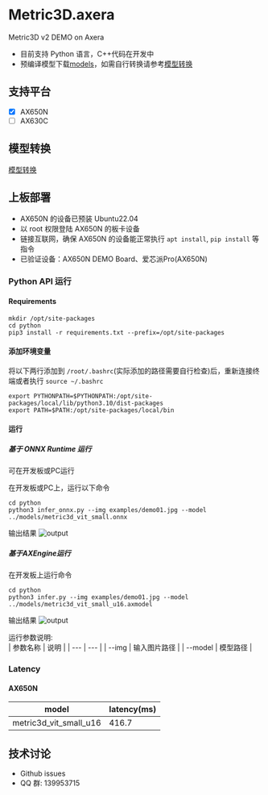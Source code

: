 # Metric3D.axera
Metric3D v2 DEMO on Axera

- 目前支持  Python 语言，C++代码在开发中  
- 预编译模型下载[models](https://github.com/AXERA-TECH/Metric3D.axera/releases/download/v1.0.0/models.tar.gz)，如需自行转换请参考[模型转换](/model_convert/README.md)

## 支持平台

- [x] AX650N
- [ ] AX630C

## 模型转换

[模型转换](./model_convert/README.md)

## 上板部署

- AX650N 的设备已预装 Ubuntu22.04
- 以 root 权限登陆 AX650N 的板卡设备
- 链接互联网，确保 AX650N 的设备能正常执行 `apt install`, `pip install` 等指令
- 已验证设备：AX650N DEMO Board、爱芯派Pro(AX650N)

### Python API 运行

#### Requirements

```
mkdir /opt/site-packages
cd python
pip3 install -r requirements.txt --prefix=/opt/site-packages
``` 

#### 添加环境变量

将以下两行添加到 `/root/.bashrc`(实际添加的路径需要自行检查)后，重新连接终端或者执行 `source ~/.bashrc`

```
export PYTHONPATH=$PYTHONPATH:/opt/site-packages/local/lib/python3.10/dist-packages  
export PATH=$PATH:/opt/site-packages/local/bin
``` 

#### 运行

##### 基于 ONNX Runtime 运行  
可在开发板或PC运行 

在开发板或PC上，运行以下命令  
```  
cd python
python3 infer_onnx.py --img examples/demo01.jpg --model ../models/metric3d_vit_small.onnx
```
输出结果
![output](asserts/output-onnx.png)

##### 基于AXEngine运行  
在开发板上运行命令

```
cd python  
python3 infer.py --img examples/demo01.jpg --model ../models/metric3d_vit_small_u16.axmodel 
```  
输出结果
![output](asserts/output-ax.png)


运行参数说明:  
| 参数名称 | 说明  |
| --- | --- | 
| --img | 输入图片路径 | 
| --model | 模型路径 | 

### Latency

#### AX650N

| model | latency(ms) |
|---|---|
|metric3d_vit_small_u16|416.7|



## 技术讨论

- Github issues
- QQ 群: 139953715
